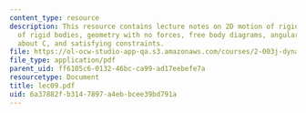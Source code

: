 ```yaml
---
content_type: resource
description: This resource contains lecture notes on 2D motion of rigid bodies, kinetics
  of rigid bodies, geometry with no forces, free body diagrams, angular momentum principle
  about C, and satisfying constraints.
file: https://ol-ocw-studio-app-qa.s3.amazonaws.com/courses/2-003j-dynamics-and-control-i-spring-2007/6a37882fb3147897a4ebbcee39bd791a_lec09.pdf
file_type: application/pdf
parent_uid: ff6105c6-0132-46bc-ca99-ad17eebefe7a
resourcetype: Document
title: lec09.pdf
uid: 6a37882f-b314-7897-a4eb-bcee39bd791a
---
```

